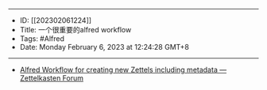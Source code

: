 - --
- ID: [[202302061224]]
- Title: 一个很重要的alfred workflow
- Tags: #Alfred
- Date: Monday February 6, 2023 at 12:24:28 GMT+8
- --
- [Alfred Workflow for creating new Zettels including metadata — Zettelkasten Forum](https://forum.zettelkasten.de/discussion/675/alfred-workflow-for-creating-new-zettels-including-metadata)
